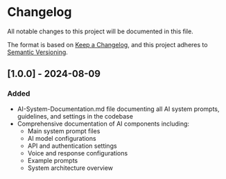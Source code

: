 # Changelog

All notable changes to this project will be documented in this file.

The format is based on [Keep a Changelog](https://keepachangelog.com/en/1.0.0/),
and this project adheres to [Semantic Versioning](https://semver.org/spec/v2.0.0.html).

## [1.0.0] - 2024-08-09

### Added

- AI-System-Documentation.md file documenting all AI system prompts, guidelines, and settings in the codebase
- Comprehensive documentation of AI components including:
  - Main system prompt files
  - AI model configurations
  - API and authentication settings
  - Voice and response configurations
  - Example prompts
  - System architecture overview
